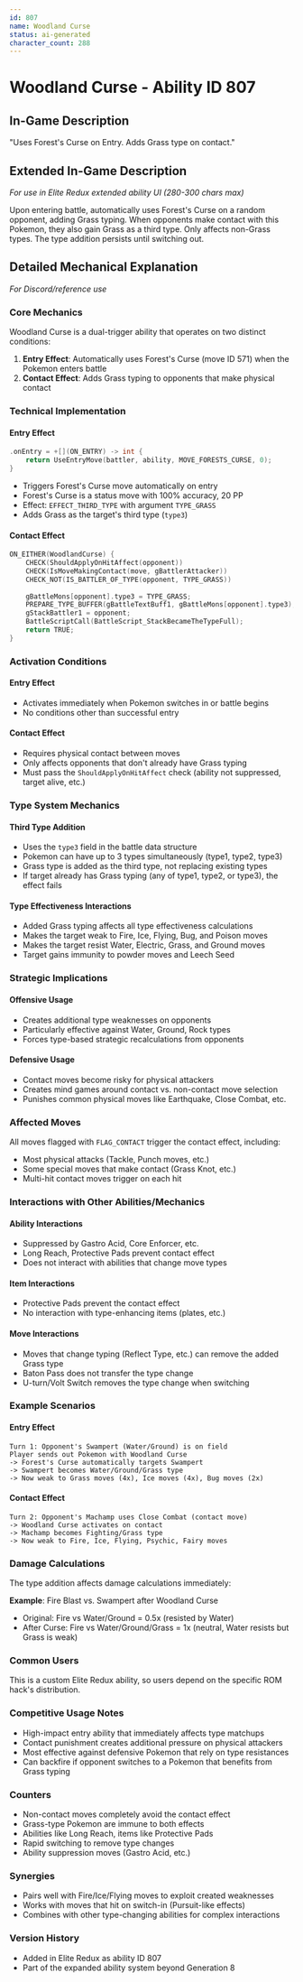 ```yaml
---
id: 807
name: Woodland Curse
status: ai-generated
character_count: 288
---
```


# Woodland Curse - Ability ID 807

## In-Game Description
"Uses Forest's Curse on Entry. Adds Grass type on contact."

## Extended In-Game Description
*For use in Elite Redux extended ability UI (280-300 chars max)*

Upon entering battle, automatically uses Forest's Curse on a random opponent, adding Grass typing. When opponents make contact with this Pokemon, they also gain Grass as a third type. Only affects non-Grass types. The type addition persists until switching out.

## Detailed Mechanical Explanation
*For Discord/reference use*

### Core Mechanics
Woodland Curse is a dual-trigger ability that operates on two distinct conditions:

1. **Entry Effect**: Automatically uses Forest's Curse (move ID 571) when the Pokemon enters battle
2. **Contact Effect**: Adds Grass typing to opponents that make physical contact

### Technical Implementation

#### Entry Effect
```cpp
.onEntry = +[](ON_ENTRY) -> int { 
    return UseEntryMove(battler, ability, MOVE_FORESTS_CURSE, 0); 
}
```

- Triggers Forest's Curse move automatically on entry
- Forest's Curse is a status move with 100% accuracy, 20 PP
- Effect: `EFFECT_THIRD_TYPE` with argument `TYPE_GRASS`
- Adds Grass as the target's third type (`type3`)

#### Contact Effect
```cpp
ON_EITHER(WoodlandCurse) {
    CHECK(ShouldApplyOnHitAffect(opponent))
    CHECK(IsMoveMakingContact(move, gBattlerAttacker))
    CHECK_NOT(IS_BATTLER_OF_TYPE(opponent, TYPE_GRASS))
    
    gBattleMons[opponent].type3 = TYPE_GRASS;
    PREPARE_TYPE_BUFFER(gBattleTextBuff1, gBattleMons[opponent].type3);
    gStackBattler1 = opponent;
    BattleScriptCall(BattleScript_StackBecameTheTypeFull);
    return TRUE;
}
```

### Activation Conditions

#### Entry Effect
- Activates immediately when Pokemon switches in or battle begins
- No conditions other than successful entry

#### Contact Effect
- Requires physical contact between moves
- Only affects opponents that don't already have Grass typing
- Must pass the `ShouldApplyOnHitAffect` check (ability not suppressed, target alive, etc.)

### Type System Mechanics

#### Third Type Addition
- Uses the `type3` field in the battle data structure
- Pokemon can have up to 3 types simultaneously (type1, type2, type3)
- Grass type is added as the third type, not replacing existing types
- If target already has Grass typing (any of type1, type2, or type3), the effect fails

#### Type Effectiveness Interactions
- Added Grass typing affects all type effectiveness calculations
- Makes the target weak to Fire, Ice, Flying, Bug, and Poison moves
- Makes the target resist Water, Electric, Grass, and Ground moves
- Target gains immunity to powder moves and Leech Seed

### Strategic Implications

#### Offensive Usage
- Creates additional type weaknesses on opponents
- Particularly effective against Water, Ground, Rock types
- Forces type-based strategic recalculations from opponents

#### Defensive Usage
- Contact moves become risky for physical attackers
- Creates mind games around contact vs. non-contact move selection
- Punishes common physical moves like Earthquake, Close Combat, etc.

### Affected Moves
All moves flagged with `FLAG_CONTACT` trigger the contact effect, including:
- Most physical attacks (Tackle, Punch moves, etc.)
- Some special moves that make contact (Grass Knot, etc.)
- Multi-hit contact moves trigger on each hit

### Interactions with Other Abilities/Mechanics

#### Ability Interactions
- Suppressed by Gastro Acid, Core Enforcer, etc.
- Long Reach, Protective Pads prevent contact effect
- Does not interact with abilities that change move types

#### Item Interactions
- Protective Pads prevent the contact effect
- No interaction with type-enhancing items (plates, etc.)

#### Move Interactions
- Moves that change typing (Reflect Type, etc.) can remove the added Grass type
- Baton Pass does not transfer the type change
- U-turn/Volt Switch removes the type change when switching

### Example Scenarios

#### Entry Effect
```
Turn 1: Opponent's Swampert (Water/Ground) is on field
Player sends out Pokemon with Woodland Curse
-> Forest's Curse automatically targets Swampert
-> Swampert becomes Water/Ground/Grass type
-> Now weak to Grass moves (4x), Ice moves (4x), Bug moves (2x)
```

#### Contact Effect
```
Turn 2: Opponent's Machamp uses Close Combat (contact move)
-> Woodland Curse activates on contact
-> Machamp becomes Fighting/Grass type
-> Now weak to Fire, Ice, Flying, Psychic, Fairy moves
```

### Damage Calculations
The type addition affects damage calculations immediately:

**Example**: Fire Blast vs. Swampert after Woodland Curse
- Original: Fire vs Water/Ground = 0.5x (resisted by Water)  
- After Curse: Fire vs Water/Ground/Grass = 1x (neutral, Water resists but Grass is weak)

### Common Users
This is a custom Elite Redux ability, so users depend on the specific ROM hack's distribution.

### Competitive Usage Notes
- High-impact entry ability that immediately affects type matchups
- Contact punishment creates additional pressure on physical attackers  
- Most effective against defensive Pokemon that rely on type resistances
- Can backfire if opponent switches to a Pokemon that benefits from Grass typing

### Counters
- Non-contact moves completely avoid the contact effect
- Grass-type Pokemon are immune to both effects
- Abilities like Long Reach, items like Protective Pads
- Rapid switching to remove type changes
- Ability suppression moves (Gastro Acid, etc.)

### Synergies
- Pairs well with Fire/Ice/Flying moves to exploit created weaknesses
- Works with moves that hit on switch-in (Pursuit-like effects)
- Combines with other type-changing abilities for complex interactions

### Version History
- Added in Elite Redux as ability ID 807
- Part of the expanded ability system beyond Generation 8
